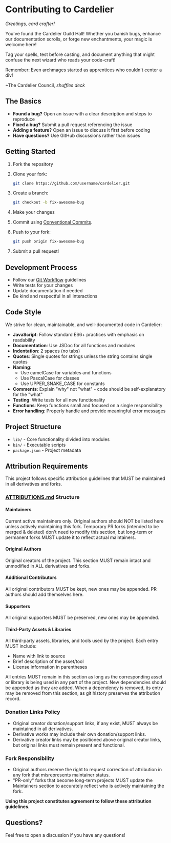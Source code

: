 # Contributing to Cardelier

*Greetings, card crafter!*

You've found the Cardelier Guild Hall! Whether you banish bugs, enhance our documentation scrolls, or forge new enchantments, your magic is welcome here!

Tag your spells, test before casting, and document anything that might confuse the next wizard who reads your code-craft!

Remember: Even archmages started as apprentices who couldn't center a div!

~The Cardelier Council, *shuffles deck*

## The Basics

- **Found a bug?** Open an issue with a clear description and steps to reproduce
- **Fixed a bug?** Submit a pull request referencing the issue
- **Adding a feature?** Open an issue to discuss it first before coding
- **Have questions?** Use GitHub discussions rather than issues

## Getting Started

1. Fork the repository
2. Clone your fork:
    
    ``` bash
    git clone https://github.com/username/cardelier.git
    ```
    
3. Create a branch:
    
    ``` bash
    git checkout -b fix-awesome-bug
    ```
    
4. Make your changes
5. Commit using [Conventional Commits](https://www.conventionalcommits.org/).
6. Push to your fork:
    
    ``` bash
    git push origin fix-awesome-bug
    ```
    
7. Submit a pull request!

## Development Process

- Follow our [Git Workflow](https://github.com/8f00ff/knowledge-base/blob/main/Git/Git%20Workflow.md) guidelines
- Write tests for your changes
- Update documentation if needed
- Be kind and respectful in all interactions

## Code Style

We strive for clean, maintainable, and well-documented code in Cardelier:

- **JavaScript**: Follow standard ES6+ practices with emphasis on readability
- **Documentation**: Use JSDoc for all functions and modules
- **Indentation**: 2 spaces (no tabs)
- **Quotes**: Single quotes for strings unless the string contains single quotes
- **Naming**:
  - Use camelCase for variables and functions
  - Use PascalCase for classes
  - Use UPPER_SNAKE_CASE for constants
- **Comments**: Explain "why" not "what" - code should be self-explanatory for the "what"
- **Testing**: Write tests for all new functionality
- **Functions**: Keep functions small and focused on a single responsibility
- **Error handling**: Properly handle and provide meaningful error messages

## Project Structure

- `lib/` - Core functionality divided into modules
- `bin/` - Executable scripts
- `package.json` - Project metadata

## Attribution Requirements

This project follows specific attribution guidelines that MUST be maintained in all derivatives and forks.

### [ATTRIBUTIONS.md](ATTRIBUTIONS.md) Structure

#### Maintainers

Current active maintainers only. Original authors should NOT be listed here unless actively maintaining this fork. Temporary PR forks (intended to be merged & deleted) don't need to modify this section, but long-term or permanent forks MUST update it to reflect actual maintainers.

#### Original Authors

Original creators of the project. This section MUST remain intact and unmodified in ALL derivatives and forks.

#### Additional Contributors

All original contributors MUST be kept, new ones may be appended. PR authors should add themselves here.

#### Supporters

All original supporters MUST be preserved, new ones may be appended.

#### Third-Party Assets & Libraries

All third-party assets, libraries, and tools used by the project. Each entry MUST include:
- Name with link to source
- Brief description of the asset/tool
- License information in parentheses

All entries MUST remain in this section as long as the corresponding asset or library is being used in any part of the project. New dependencies should be appended as they are added. When a dependency is removed, its entry may be removed from this section, as git history preserves the attribution record.

### Donation Links Policy

- Original creator donation/support links, if any exist, MUST always be maintained in all derivatives.
- Derivative works may include their own donation/support links.
- Derivative creator links may be positioned above original creator links, but original links must remain present and functional.

### Fork Responsibility

- Original authors reserve the right to request correction of attribution in any fork that misrepresents maintainer status.
- "PR-only" forks that become long-term projects MUST update the Maintainers section to accurately reflect who is actively maintaining the fork.

**Using this project constitutes agreement to follow these attribution guidelines.**

## Questions?

Feel free to open a discussion if you have any questions!

